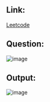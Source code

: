 ## Link:
[Leetcode](https://leetcode.com/problems/n-th-tribonacci-number/)

## Question:
![image](https://github.com/user-attachments/assets/3b5571de-ba6a-4b2c-92e0-6ba67659b942)

## Output:
![image](https://github.com/user-attachments/assets/c5233171-1f9d-4827-b51d-914e189954f2)

